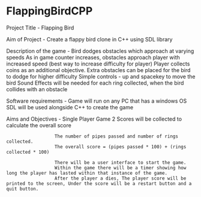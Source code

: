 # FlappingBirdCPP

Project Title - Flapping Bird

Aim of Project - Create a flappy bird clone in C++ using SDL library

Description of the game - Bird dodges obstacles which approach at varying speeds
                          As in game counter increases,  obstacles approach player with increased speed (best way to increase difficulty for player)
                          Player collects coins as an additional objective.
                          Extra obstacles can be placed for the bird to dodge for higher difficulty
                          Simple controls - up and spacekey to move the bird
                          Sound Effects will be needed for each ring collected, when the bird collides with an obstacle
                          
                         
                          
Software requirements - Game will run on any PC that has a windows OS
                        SDL will be used alongside C++ to create the game

Aims and Objectives - Single Player Game
                      2 Scores will be collected to calculate the overall score  
                      
                      The number of pipes passed and number of rings collected.
                      The overall score = (pipes passed * 100) + (rings collected * 100)
                                                    
                      There will be a user interface to start the game.
                      Within the game there will be a timer showing how long the player has lasted within that instance of the game.
                      After the player a dies, The player score will be printed to the screen, Under the score will be a restart button and a quit button.
                      
                
                      
                      
                      
                      
                      
                      
                   
                      
                                                    
                                       
                                                    
                                                    
                      
